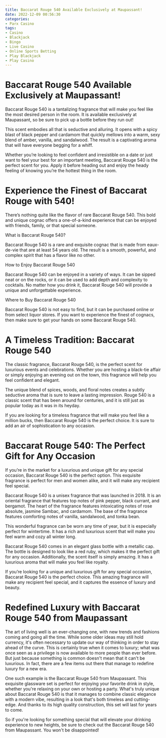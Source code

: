 ```yaml
---
title: Baccarat Rouge 540 Available Exclusively at Maupassant!
date: 2022-12-09 00:56:30
categories:
- Parx Casino
tags:
- Casino
- Blackjack
- Bingo
- Live Casino
- Online Sports Betting
- Play Blackjack
- Play Casino
---
```



#  Baccarat Rouge 540 Available Exclusively at Maupassant!

Baccarat Rouge 540 is a tantalizing fragrance that will make you feel like the most desired person in the room. It is available exclusively at Maupassant, so be sure to pick up a bottle before they run out!

This scent embodies all that is seductive and alluring. It opens with a spicy blast of black pepper and cardamom that quickly mellows into a warm, sexy blend of amber, vanilla, and sandalwood. The result is a captivating aroma that will have everyone begging for a whiff.

Whether you’re looking to feel confident and irresistible on a date or just want to feel your best for an important meeting, Baccarat Rouge 540 is the perfect scent for you. Apply it before heading out and enjoy the heady feeling of knowing you’re the hottest thing in the room.

#  Experience the Finest of Baccarat Rouge with 540!

There’s nothing quite like the flavor of rare Baccarat Rouge 540. This bold and unique cognac offers a one-of-a-kind experience that can be enjoyed with friends, family, or that special someone.

What is Baccarat Rouge 540?

Baccarat Rouge 540 is a rare and exquisite cognac that is made from eaux-de-vie that are at least 54 years old. The result is a smooth, powerful, and complex spirit that has a flavor like no other.

How to Enjoy Baccarat Rouge 540

Baccarat Rouge 540 can be enjoyed in a variety of ways. It can be sipped neat or on the rocks, or it can be used to add depth and complexity to cocktails. No matter how you drink it, Baccarat Rouge 540 will provide a unique and unforgettable experience.

Where to Buy Baccarat Rouge 540

Baccarat Rouge 540 is not easy to find, but it can be purchased online or from select liquor stores. If you want to experience the finest of cognacs, then make sure to get your hands on some Baccarat Rouge 540.

#  A Timeless Tradition: Baccarat Rouge 540

The classic fragrance, Baccarat Rouge 540, is the perfect scent for luxurious events and celebrations. Whether you are hosting a black-tie affair or simply enjoying an evening out on the town, this fragrance will help you feel confident and elegant.

The unique blend of spices, woods, and floral notes creates a subtly seductive aroma that is sure to leave a lasting impression. Rouge 540 is a classic scent that has been around for centuries, and it is still just as popular today as it was in its heyday.

If you are looking for a timeless fragrance that will make you feel like a million bucks, then Baccarat Rouge 540 is the perfect choice. It is sure to add an air of sophistication to any occasion.

#  Baccarat Rouge 540: The Perfect Gift for Any Occasion

If you’re in the market for a luxurious and unique gift for any special occasion, Baccarat Rouge 540 is the perfect option. This exquisite fragrance is perfect for men and women alike, and it will make any recipient feel special.

Baccarat Rouge 540 is a unisex fragrance that was launched in 2018. It is an oriental fragrance that features top notes of pink pepper, black currant, and bergamot. The heart of the fragrance features intoxicating notes of rose absolute, jasmine Sambac, and cardamom. The base of the fragrance features comforting notes of vanilla, sandalwood, and tonka bean.

This wonderful fragrance can be worn any time of year, but it is especially perfect for wintertime. It has a rich and luxurious scent that will make you feel warm and cozy all winter long.

Baccarat Rouge 540 comes in an elegant glass bottle with a metallic cap. The bottle is designed to look like a red ruby, which makes it the perfect gift for any occasion. Additionally, the scent itself is simply amazing. It has a luxurious aroma that will make you feel like royalty.

If you’re looking for a unique and luxurious gift for any special occasion, Baccarat Rouge 540 is the perfect choice. This amazing fragrance will make any recipient feel special, and it captures the essence of luxury and beauty.

#  Redefined Luxury with Baccarat Rouge 540 from Maupassant

The art of living well is an ever-changing one, with new trends and fashions coming and going all the time. While some older ideas may still hold currency, it's often necessary to update our way of thinking in order to stay ahead of the curve. This is certainly true when it comes to luxury; what was once seen as a privilege is now available to more people than ever before. But just because something is common doesn't mean that it can't be luxurious. In fact, there are a few items out there that manage to redefine luxury for a new era.

One such example is the Baccarat Rouge 540 from Maupassant. This exquisite glassware set is perfect for enjoying your favorite drink in style, whether you're relaxing on your own or hosting a party. What's truly unique about Baccarat Rouge 540 is that it manages to combine classic elegance with a modern vibe, resulting in a look that's both timeless and cutting-edge. And thanks to its high quality construction, this set will last for years to come.

So if you're looking for something special that will elevate your drinking experience to new heights, be sure to check out the Baccarat Rouge 540 from Maupassant. You won't be disappointed!